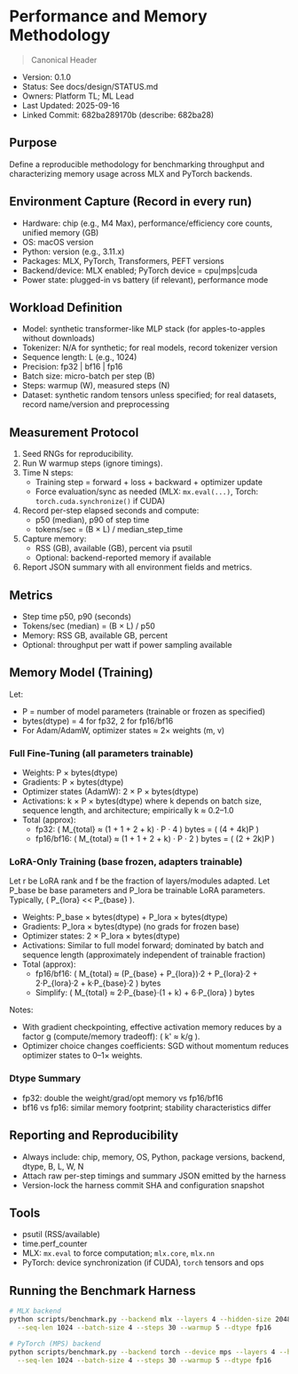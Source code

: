 # Performance and Memory Methodology

> Canonical Header
- Version: 0.1.0
- Status: See docs/design/STATUS.md
- Owners: Platform TL; ML Lead
- Last Updated: 2025-09-16
- Linked Commit: 682ba289170b (describe: 682ba28)

## Purpose

Define a reproducible methodology for benchmarking throughput and characterizing memory usage across MLX and PyTorch backends.

## Environment Capture (Record in every run)

- Hardware: chip (e.g., M4 Max), performance/efficiency core counts, unified memory (GB)
- OS: macOS version
- Python: version (e.g., 3.11.x)
- Packages: MLX, PyTorch, Transformers, PEFT versions
- Backend/device: MLX enabled; PyTorch device = cpu|mps|cuda
- Power state: plugged-in vs battery (if relevant), performance mode

## Workload Definition

- Model: synthetic transformer-like MLP stack (for apples-to-apples without downloads)
- Tokenizer: N/A for synthetic; for real models, record tokenizer version
- Sequence length: L (e.g., 1024)
- Precision: fp32 | bf16 | fp16
- Batch size: micro-batch per step (B)
- Steps: warmup (W), measured steps (N)
- Dataset: synthetic random tensors unless specified; for real datasets, record name/version and preprocessing

## Measurement Protocol

1. Seed RNGs for reproducibility.
2. Run W warmup steps (ignore timings).
3. Time N steps:
   - Training step = forward + loss + backward + optimizer update
   - Force evaluation/sync as needed (MLX: `mx.eval(...)`, Torch: `torch.cuda.synchronize()` if CUDA)
4. Record per-step elapsed seconds and compute:
   - p50 (median), p90 of step time
   - tokens/sec = (B × L) / median_step_time
5. Capture memory:
   - RSS (GB), available (GB), percent via psutil
   - Optional: backend-reported memory if available
6. Report JSON summary with all environment fields and metrics.

## Metrics

- Step time p50, p90 (seconds)
- Tokens/sec (median) = (B × L) / p50
- Memory: RSS GB, available GB, percent
- Optional: throughput per watt if power sampling available

## Memory Model (Training)

Let:
- P = number of model parameters (trainable or frozen as specified)
- bytes(dtype) = 4 for fp32, 2 for fp16/bf16
- For Adam/AdamW, optimizer states ≈ 2× weights (m, v)

### Full Fine-Tuning (all parameters trainable)

- Weights: P × bytes(dtype)
- Gradients: P × bytes(dtype)
- Optimizer states (AdamW): 2 × P × bytes(dtype)
- Activations: k × P × bytes(dtype)  where k depends on batch size, sequence length, and architecture; empirically k ≈ 0.2–1.0
- Total (approx):
  - fp32: \( M_{total} ≈ (1 + 1 + 2 + k) · P · 4 \) bytes = \( (4 + 4k)P \)
  - fp16/bf16: \( M_{total} ≈ (1 + 1 + 2 + k) · P · 2 \) bytes = \( (2 + 2k)P \)

### LoRA-Only Training (base frozen, adapters trainable)

Let r be LoRA rank and f be the fraction of layers/modules adapted. Let P_base be base parameters and P_lora be trainable LoRA parameters. Typically, \( P_{lora} << P_{base} \).

- Weights: P_base × bytes(dtype) + P_lora × bytes(dtype)
- Gradients: P_lora × bytes(dtype) (no grads for frozen base)
- Optimizer states: 2 × P_lora × bytes(dtype)
- Activations: Similar to full model forward; dominated by batch and sequence length (approximately independent of trainable fraction)
- Total (approx):
  - fp16/bf16: \( M_{total} ≈ (P_{base} + P_{lora})·2 + P_{lora}·2 + 2·P_{lora}·2 + k·P_{base}·2 \) bytes
  - Simplify: \( M_{total} ≈ 2·P_{base}·(1 + k) + 6·P_{lora} \) bytes

Notes:
- With gradient checkpointing, effective activation memory reduces by a factor g (compute/memory tradeoff): \( k' ≈ k/g \).
- Optimizer choice changes coefficients: SGD without momentum reduces optimizer states to 0–1× weights.

### Dtype Summary

- fp32: double the weight/grad/opt memory vs fp16/bf16
- bf16 vs fp16: similar memory footprint; stability characteristics differ

## Reporting and Reproducibility

- Always include: chip, memory, OS, Python, package versions, backend, dtype, B, L, W, N
- Attach raw per-step timings and summary JSON emitted by the harness
- Version-lock the harness commit SHA and configuration snapshot

## Tools

- psutil (RSS/available)
- time.perf_counter
- MLX: `mx.eval` to force computation; `mlx.core`, `mlx.nn`
- PyTorch: device synchronization (if CUDA), `torch` tensors and ops

## Running the Benchmark Harness

```bash
# MLX backend
python scripts/benchmark.py --backend mlx --layers 4 --hidden-size 2048 \
  --seq-len 1024 --batch-size 4 --steps 30 --warmup 5 --dtype fp16

# PyTorch (MPS) backend
python scripts/benchmark.py --backend torch --device mps --layers 4 --hidden-size 2048 \
  --seq-len 1024 --batch-size 4 --steps 30 --warmup 5 --dtype fp16
```
